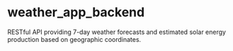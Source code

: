 # weather_app_backend
RESTful API providing 7-day weather forecasts and estimated solar energy production based on geographic coordinates.
